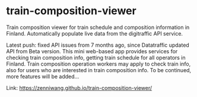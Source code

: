# train-composition-viewer
Train composition viewer for train schedule and composition information in Finland. Automatically populate  live data from the digitraffic API service.

Latest push: fixed API issues from 7 months ago, since Datatraffic updated API from Beta version. This mini web-based app provides services for checking train composition info, getting train schedule for all operators in Finland. Train composition operation workers may apply to check train info, also for users who are interested in train composition info. 
To be continued, more features will be added...

Link: https://zenniwang.github.io/train-composition-viewer/
